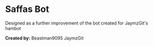 # Saffas Bot

Designed as a further improvement of the bot created for JaymzGit's hambot

**Created by:**
Beastman9095
JaymzGit
